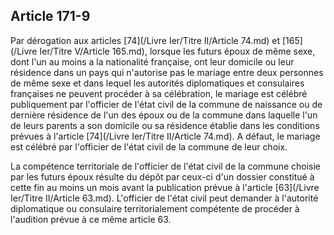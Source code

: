 Article 171-9
----
Par dérogation aux articles [74](/Livre Ier/Titre II/Article 74.md) et [165](/Livre Ier/Titre V/Article 165.md), lorsque les futurs époux de même sexe,
dont l'un au moins a la nationalité française, ont leur domicile ou leur
résidence dans un pays qui n'autorise pas le mariage entre deux personnes de
même sexe et dans lequel les autorités diplomatiques et consulaires françaises
ne peuvent procéder à sa célébration, le mariage est célébré publiquement par
l'officier de l'état civil de la commune de naissance ou de dernière résidence
de l'un des époux ou de la commune dans laquelle l'un de leurs parents a son
domicile ou sa résidence établie dans les conditions prévues à l'article [74](/Livre Ier/Titre II/Article 74.md). A
défaut, le mariage est célébré par l'officier de l'état civil de la commune de
leur choix.

La compétence territoriale de l'officier de l'état civil de la commune choisie
par les futurs époux résulte du dépôt par ceux-ci d'un dossier constitué à cette
fin au moins un mois avant la publication prévue à l'article [63](/Livre Ier/Titre II/Article 63.md). L'officier de
l'état civil peut demander à l'autorité diplomatique ou consulaire
territorialement compétente de procéder à l'audition prévue à ce même article
63.
